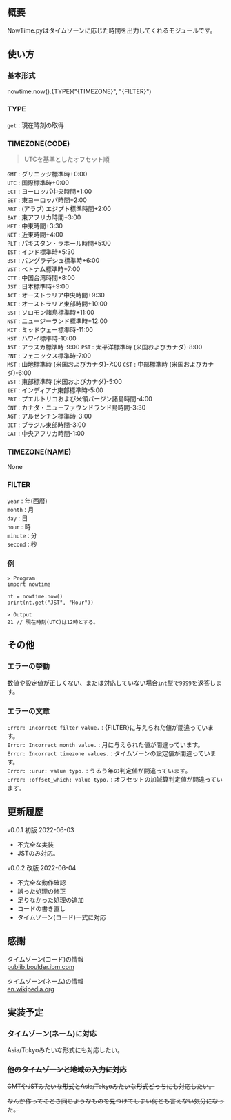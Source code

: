 ## 概要
NowTime.pyはタイムゾーンに応じた時間を出力してくれるモジュールです。

## 使い方

### 基本形式
nowtime.now().{TYPE}("{TIMEZONE}", "{FILTER}")  

### TYPE
`get` : 現在時刻の取得    

### TIMEZONE(CODE)
> UTCを基準としたオフセット順

`GMT` : グリニッジ標準時+0:00  
`UTC` : 国際標準時+0:00  
`ECT` : ヨーロッパ中央時間+1:00  
`EET` : 東ヨーロッパ時間+2:00  
`ART` : (アラブ) エジプト標準時間+2:00  
`EAT` : 東アフリカ時間+3:00  
`MET` : 中東時間+3:30  
`NET` : 近東時間+4:00  
`PLT` : パキスタン・ラホール時間+5:00  
`IST` : インド標準時+5:30  
`BST` : バングラデシュ標準時+6:00  
`VST` : ベトナム標準時+7:00  
`CTT` : 中国台湾時間+8:00  
`JST` : 日本標準時+9:00  
`ACT` : オーストラリア中央時間+9:30  
`AET` : オーストラリア東部時間+10:00  
`SST` : ソロモン諸島標準時+11:00  
`NST` : ニュージーランド標準時+12:00  
`MIT` : ミッドウェー標準時-11:00  
`HST` : ハワイ標準時-10:00  
`AST` : アラスカ標準時-9:00
`PST` : 太平洋標準時 (米国およびカナダ)-8:00  
`PNT` : フェニックス標準時-7:00  
`MST` : 山地標準時 (米国およびカナダ)-7:00
`CST` : 中部標準時 (米国およびカナダ)-6:00  
`EST` : 東部標準時 (米国およびカナダ)-5:00  
`IET` : インディアナ東部標準時-5:00  
`PRT` : プエルトリコおよび米領バージン諸島時間-4:00  
`CNT` : カナダ・ニューファウンドランド島時間-3:30  
`AGT` : アルゼンチン標準時-3:00  
`BET` : ブラジル東部時間-3:00  
`CAT` : 中央アフリカ時間-1:00  

### TIMEZONE(NAME)
None  

### FILTER
`year` : 年(西暦)  
`month` : 月  
`day` : 日  
`hour` : 時  
`minute` : 分  
`second` : 秒  

### 例
```
> Program
import nowtime

nt = nowtime.now()
print(nt.get("JST", "Hour"))

> Output  
21 // 現在時刻(UTC)は12時とする。
```

## その他

### エラーの挙動
数値や設定値が正しくない、または対応していない場合`int`型で`9999`を返答します。  

### エラーの文章
`Error: Incorrect filter value.` : {FILTER}に与えられた値が間違っています。  
`Error: Incorrect month value.` : 月に与えられた値が間違っています。  
`Error: Incorrect timezone values.` : タイムゾーンの設定値が間違っています。  
`Error: :urur: value typo.` : うるう年の判定値が間違っています。  
`Error: :offset_which: value typo.` : オフセットの加減算判定値が間違っています。  

## 更新履歴
v0.0.1 初版 2022-06-03
- 不完全な実装
- JSTのみ対応。

v0.0.2 改版 2022-06-04
- 不完全な動作確認
- 誤った処理の修正
- 足りなかった処理の追加
- コードの書き直し
- タイムゾーン(コード)一式に対応

## 感謝
タイムゾーン(コード)の情報  
[publib.boulder.ibm.com](https://publib.boulder.ibm.com/tividd/td/TWS/SC32-1274-02/ja_JA/HTML/SRF_mst269.htm)  

タイムゾーン(ネーム)の情報  
[en.wikipedia.org](https://en.wikipedia.org/wiki/List_of_tz_database_time_zones)  

## 実装予定
### タイムゾーン(ネーム)に対応
Asia/Tokyoみたいな形式にも対応したい。  

### ~~他のタイムゾーンと地域の入力に対応~~
~~GMTやJSTみたいな形式とAsia/Tokyoみたいな形式どっちにも対応したい。~~

~~なんか作ってるとき同じようなものを見つけてしまい何とも言えない気分になった。~~
